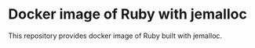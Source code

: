 # Docker image of Ruby with jemalloc

This repository provides docker image of Ruby built with jemalloc.
